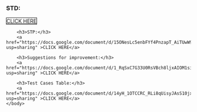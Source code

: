 <html>
    <head>
        <style>
            a{
                display:inline-block;
                border: 1px;
                border-color: black;
                border-style: solid;
                background-color: white;
            };
        </style>
    </head>
    <body>
        <h3>STD:</h3>
        <a href="https://docs.google.com/spreadsheets/d/1tCLIhtuoVYkDkNUM6uvOvz33EuyhW5Q7sQC1JOFFyEw/edit?usp=sharing" >CLICK HERE</a>

        <h3>STP:</h3>
        <a href="https://docs.google.com/document/d/15ONesLc5enbFYf4PnzapT_AiTUwW97exqp38XQ38nCs/edit?usp=sharing" >CLICK HERE</a>

        <h3>Suggestions for improvement:</h3>
        <a href="https://docs.google.com/document/d/1_RqSxC7G33U0RsVBch8ljxAIOM1si0mPwj4ifxMVI_I/edit?usp=sharing" >CLICK HERE</a>

        <h3>Test Cases Table:</h3>
        <a href="https://docs.google.com/document/d/14yH_1OTCCRC_RLi8qUisyJAsS10jx3wacFgYGo48VUA/edit?usp=sharing" >CLICK HERE</a>
    </body>
</html>
